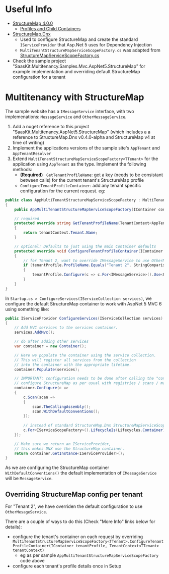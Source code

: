 # Useful Info

- [StructureMap 4.0.0](http://structuremap.github.io/documentation/)
    - [Profiles and Child Containers](http://structuremap.github.io/the-container/profiles-and-child-containers/)
- [StructureMap.Dnx](https://github.com/structuremap/structuremap.dnx)
	- Used to configure StructureMap and create the standard `IServiceProvider` that Asp.Net 5 uses for Dependency Injection
	- `MultiTenantStructureMapServiceScopeFactory.cs` was adapted from [StructureMapServiceScopeFactory.cs](https://github.com/structuremap/structuremap.dnx/blob/master/src/StructureMap.Dnx/StructureMapServiceScopeFactory.cs)
- Check the sample project "SaasKit.Multitenancy.Samples.Mvc.AspNet5.StructureMap" for example implementation and overriding default StructureMap configuration for a tenant


# Multitenancy with StructureMap

The sample website has a `IMessageService` interface, with two implemenations: `MessageService` and `OtherMessageService`.

1. Add a nuget reference to this project "SaasKit.Multitenancy.AspNet5.StructureMap" (which includes a a reference to StructureMap.Dnx v0.4.0-alpha and StructureMap v4 at time of writing)
2. Implement the applications versions of the sample site's `AppTenant` and `AppTenantResolver`
3. Extend `MultiTenantStructureMapServiceScopeFactory<TTenant>` for the application using `AppTenant` as the type. Implement the following methods:
    - **(Required)** ` GetTenantProfileName`: get a key (needs to be consistant between calls) for the current tenant's StructureMap profile
    - `ConfigureTenantProfileContainer`: add any tenant specific configuration for the current request. eg:

```csharp
public class AppMultiTenantStructureMapServiceScopeFactory : MultiTenantStructureMapServiceScopeFactory<AppTenant>
{
	public AppMultiTenantStructureMapServiceScopeFactory(IContainer container) : base(container) { }

    // required
	protected override string GetTenantProfileName(TenantContext<AppTenant> tenantContext)
	{
		return tenantContext.Tenant.Name;
	}

    // optional: Defaults to just using the main Container defaults
	protected override void ConfigureTenantProfileContainer(IContainer tenantProfile, TenantContext<AppTenant> tenantContext)
	{
		// for Tenant 2, want to override IMessageService to use OtherMessageService
		if (tenantProfile.ProfileName.Equals("Tenant 2", StringComparison.InvariantCultureIgnoreCase))
		{
			tenantProfile.Configure(c => c.For<IMessageService>().Use<OtherMessageService>());
		}
	}
}
```

In `Startup.cs > ConfigureServices(IServiceCollection services)`, we configure the default StructureMap container to work with AspNet 5 MVC 6 using something like:

```csharp
public IServiceProvider ConfigureServices(IServiceCollection services)
{
	// Add MVC services to the services container.
	services.AddMvc();

	// do after adding other services
	var container = new Container();

	// Here we populate the container using the service collection.
	// This will register all services from the collection
	// into the container with the appropriate lifetime.
	container.Populate(services);

	// IMPORTANT: configuration needs to be done after calling the "container.Populate(services)" call above, so we can override default AspNet classes
	// configure StructureMap as per usual with registries / scans / manual configuration
	container.Configure(c =>
	{
		c.Scan(scan =>
		{
			scan.TheCallingAssembly();
			scan.WithDefaultConventions();
		});
		
        // instead of standard StructureMap.Dnx StructureMapServiceScopeFactory, need to use a multitenant version instead
		c.For<IServiceScopeFactory>().LifecycleIs(Lifecycles.Container).Use<AppMultiTenantStructureMapServiceScopeFactory>();
	});

	// Make sure we return an IServiceProvider, 
	// this makes DNX use the StructureMap container.
	return container.GetInstance<IServiceProvider>();
}
```

As we are configuring the StructureMap container `WithDefaultConventions()` the default implementation of `IMessageService` will
be `MessageService`.

## Overriding StructureMap config per tenant

For "Tenant 2", we have overriden the default configuration to use `OtherMesageService`.

There are a couple of ways to do this (Check "More Info" links below for details):

- configure the tenant's container on each request by overriding `MultiTenantStructureMapServiceScopeFactory<TTenant>.ConfigureTenantProfileContainer(IContainer tenantProfile, TenantContext<TTenant> tenantContext)`
    - eg as per sample `AppMultiTenantStructureMapServiceScopeFactory` code above
- configure each tenant's profile details once in Setup


